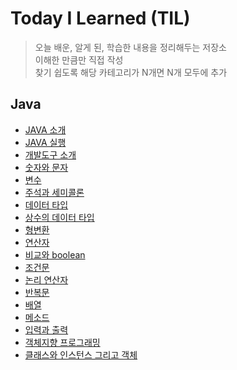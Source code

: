 # Today I Learned (TIL)

> 오늘 배운, 알게 된, 학습한 내용을 정리해두는 저장소 </br>
> 이해한 만큼만 직접 작성 </br>
> 찾기 쉽도록 해당 카테고리가 N개면 N개 모두에 추가

## Java
- [JAVA 소개](https://github.com/ehyssng/TIL/blob/master/Java/Introduce.md)
- [JAVA 실행](https://github.com/ehyssng/TIL/blob/master/Java/Practice.md)
- [개발도구 소개](https://github.com/ehyssng/TIL/blob/master/Java/Development_tools.md)
- [숫자와 문자](https://github.com/ehyssng/TIL/blob/master/Java/Numbers_and_String.md)
- [변수](https://github.com/ehyssng/TIL/blob/master/Java/Variable.md)
- [주석과 세미콜론](https://github.com/ehyssng/TIL/blob/master/Java/Comments_and_Semicolons.md)
- [데이터 타입](https://github.com/ehyssng/TIL/blob/master/Java/Data_type.md)
- [상수의 데이터 타입](https://github.com/ehyssng/TIL/blob/master/Java/Constant_Data_type.md)
- [형변환](https://github.com/ehyssng/TIL/blob/master/Java/Type_conversion.md)
- [연산자](https://github.com/ehyssng/TIL/blob/master/Java/Operator.md)
- [비교와 boolean](https://github.com/ehyssng/TIL/blob/master/Java/Comparison_and_boolean.md)
- [조건문](https://github.com/ehyssng/TIL/blob/master/Java/Condition.md)
- [논리 연산자](https://github.com/ehyssng/TIL/blob/master/Java/Conditional_Operator.md)
- [반복문](https://github.com/ehyssng/TIL/blob/master/Java/Loop.md)
- [배열](https://github.com/ehyssng/TIL/blob/master/Java/Array.md)
- [메소드](https://github.com/ehyssng/TIL/blob/master/Java/Method.md)
- [입력과 출력](https://github.com/ehyssng/TIL/blob/master/Java/Input_and_Output.md)
- [객체지향 프로그래밍](https://github.com/ehyssng/TIL/blob/master/Java/Object_Oriented_Programming.md)
- [클래스와 인스턴스 그리고 객체](https://github.com/ehyssng/TIL/blob/master/Java/Class_and_Instance_and_Object.md)

